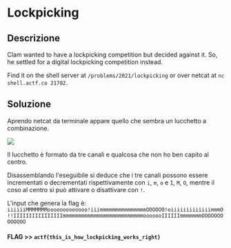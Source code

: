 # Lockpicking

## Descrizione

Clam wanted to have a lockpicking competition but decided against it. So, he settled for a digital lockpicking competition instead.

Find it on the shell server at `/problems/2021/lockpicking` or over netcat at `nc shell.actf.co 21702`.

## Soluzione

Aprendo netcat da terminale appare quello che sembra un lucchetto a combinazione. 

![](lock.png)

Il lucchetto è formato da tre canali e qualcosa che non ho ben capito al centro.

Disassemblando l'eseguibile si deduce che i tre canali possono essere incrementati o decrementati rispettivamente con `i`, `m`, `o` e `I`, `M`, `O`, mentre il coso al centro si può attivare o disattivare con `!`.

L'input che genera la flag è:
`iiiiiiMMMMMMMooooooooooooo!iiimmmmmmmmmmmmmmmOOOOOO!oiiiiiiiiiiiiimmmO!!IIIIIIIIIIIIIIIImmmmmmmmmmmmmmmmmmmmmmmmmmooooooIIIIIImmmmmmmOOOOOOOOOOOOO`

#### **FLAG >>** `actf{this_is_how_lockpicking_works_right}`
